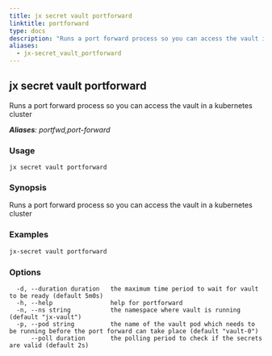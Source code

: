 ```yaml
---
title: jx secret vault portforward
linktitle: portforward
type: docs
description: "Runs a port forward process so you can access the vault in a kubernetes cluster ***Aliases**: portfwd,port-forward*"
aliases:
  - jx-secret_vault_portforward
---
```


## jx secret vault portforward

Runs a port forward process so you can access the vault in a kubernetes cluster

***Aliases**: portfwd,port-forward*

### Usage

```
jx secret vault portforward
```

### Synopsis

Runs a port forward process so you can access the vault in a kubernetes cluster

### Examples

  ```bash
  jx-secret vault portforward

  ```
### Options

```
  -d, --duration duration   the maximum time period to wait for vault to be ready (default 5m0s)
  -h, --help                help for portforward
  -n, --ns string           the namespace where vault is running (default "jx-vault")
  -p, --pod string          the name of the vault pod which needs to be running before the port forward can take place (default "vault-0")
      --poll duration       the polling period to check if the secrets are valid (default 2s)
```

